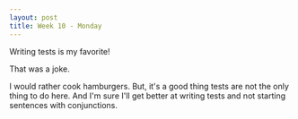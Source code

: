 ```yaml
---
layout: post
title: Week 10 - Monday
---
```

Writing tests is my favorite!

That was a joke.  

I would rather cook hamburgers. But, it's a good thing tests are not the only thing to do here. And I'm sure I'll get better at writing tests and not starting sentences with conjunctions.
